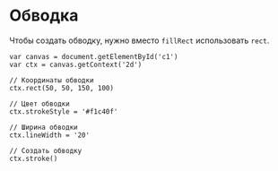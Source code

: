 # Обводка
Чтобы создать обводку, нужно вместо `fillRect` использовать `rect`.

    var canvas = document.getElementById('c1')
    var ctx = canvas.getContext('2d')

    // Координаты обводки
    ctx.rect(50, 50, 150, 100)

    // Цвет обводки
    ctx.strokeStyle = '#f1c40f'

    // Ширина обводки
    ctx.lineWidth = '20'

    // Создать обводку
    ctx.stroke()
